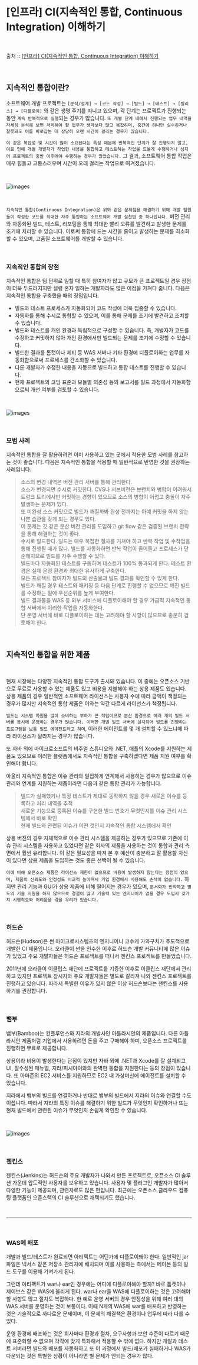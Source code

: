 # [인프라] CI(지속적인 통합, Continuous Integration) 이해하기

<br/>

출처 :: [[인프라] CI(지속적인 통합, Continuous Integration) 이해하기](https://12bme.tistory.com/151?category=739421)

<br/>

## 지속적인 통합이란?

소프트웨어 개발 프로젝트는 `[분석/설계] → [코드 작성] → [빌드] → [테스트] → [릴리스] → [디플로이]` 와 같은 생명 주기를 지니고 있으며, 각 단계는 프로젝트가 진행되는 동안 `계속 반복적으로 실행`되는 경우가 많습니다. `또 개별 단계 내에서 진행되는 업무 내역을 자세히 분석해 보면 처리해야 할 업무가 생각보다 많고 복잡하며, 중간에 하나만 실수하거나 잘못돼도 이를 바로잡는 데 상당히 오랜 시간이 걸리는 경우가 많습니다.`

`이 같은 복잡성 및 시간이 많이 소요된다는 특성 때문에 반복적인 단계가 잘 진행되지 않고, 이로 인해 개별 개발자가 작업한 내용을 통합하고 테스트하는 작업을 드물게 수행하거나 심지어 프로젝트의 중반 이후에야 수행하는 경우가 많았습니다.` 그 결과, 소프트웨어 통합 작업은 매우 힘들고 고통스러우며 시간이 오래 걸리는 작업으로 여겨졌습니다.

<br/>

![images](../Images/2019/12/20191203-1620-01.png)

<br/>

`지속적인 통합(Continuous Integration)은 위와 같은 문제점을 해결하기 위해 개발 팀원들이 작성한 코드를 최대한 자주 통합하는 소프트웨어 개발 실천법 중 하나입니다.` 버전 관리와 자동화된 빌드, 테스트, 리포팅을 통해 최대한 빨리 오류를 발견하고 발생한 문제를 조기에 처리할 수 있습니다. 이로써 통합에 드는 시간을 줄이고 발생하는 문제를 최소화할 수 있으며, 고품질 소프트웨어를 개발할 수 있습니다.

<br/>

### 지속적인 통합의 장점

지속적인 통합은 팀 단위로 일할 때 특히 참여자가 많고 규모가 큰 프로젝트일 경우 장점이 더욱 두드러지지만 설령 혼자 일하는 개발자라도 많은 이점을 가져다 줍니다. 다음은 지속적인 통합을 구축했을 때의 장점입니다.

- 빌드와 테스트 프로세스가 자동화되어 코드 작성에 더욱 집중할 수 있습니다.
- 자동화를 통해 수시로 통합할 수 있으며, 이를 통해 문제를 조기에 발견하고 조치할 수 있습니다.
- 빌드와 테스트를 개인 환경과 독립적으로 구성할 수 있습니다. 즉, 개발자가 코드를 수정하고 커밋하지 않아 개인 환경에서만 빌드되는 문제를 조기에 수정할 수 있습니다.
- 빌드한 결과를 톰캣이나 제티 등 WAS 서버나 기타 환경에 디플로이하는 업무를 자동화함으로써 프로세스를 간소화할 수 있습니다.
- 다른 개발자가 수정한 내용을 자동으로 빌드하고 통합 테스트를 진행할 수 있습니다.
- 현재 프로젝트의 코딩 표준과 모듈별 의존성 등의 보고서를 빌드 과정에서 자동화함으로써 개선 여부를 검토할 수 있습니다.

<br/>

![images](../Images/2019/12/20191203-1620-02.png)

<br/>

### 모범 사례

지속적인 통합을 잘 활용하려면 이미 사용하고 있는 곳에서 적용한 모범 사례를 참고하는 것이 좋습니다. 다음은 지속적인 통합을 적용할 때 일반적으로 반영한 것을 권장하는 사례입니다.

> 소스의 변경 내역은 버전 관리 서버를 통해 관리한다.<br/>
> 소스가 변경되면 수시로 커밋한다. CVS나 서브버전은 브랜치와 병합이 어려워서 트렁크 트리에서만 커밋하는 경향이 있으므로 소스의 병합이 어렵고 충돌이 자주 발생하는 문제가 있다.<br/>
> 또 미완성 소스 커밋으로 빌드가 깨질까봐 완성 전까지는 아예 커밋을 하지 않는 나쁜 습관을 갖게 되는 경우도 있다. <br/>
> 이 문제는 깃 같은 분산 버전 관리를 도입하고 git flow 같은 검증된 브랜치 전략을 통해 해결하는 것이 좋다.<br/>
> 수시로 빌드한다. 빌드는 매우 복잡한 절차를 거쳐야 하고 반복 작업 및 수작업을 통해 진행될 때가 많다.
> 빌드를 자동화하면 반복 작업이 줄어들고 프로세스가 단순해지므로 빌드를 자주 수행할 수 있다.<br/>
> 빌드마다 자동화된 테스트를 구동하며 테스트가 100% 통과되게 한다. 테스트 환경은 실제 운영 환경과 최대한 유사하게 구축한다.<br/>
> 모든 프로젝트 참여자가 빌드의 산출물과 빌드 결과를 확인할 수 있게 한다.<br/>
> 빌드가 깨질 경우 테스트와 패키징 등 다음 단계로 진행할 수 없으므로 깨진 빌드를 수정하는 일에 우선순위를 높게 부여한다.<br/>
> 빌드 결과물을 WAS 등 외부 서비스에 디플로이해야 할 경우 가급적 지속적인 통합 서버에서 이러한 작업을 자동화한다. <br/>
> 단 운영 서버에 바로 디플로이하는 데는 고려해야 할 사항이 많으므로 충분히 검토해야 한다.

<br/>

## 지속적인 통합을 위한 제품

<br/>

현재 시장에는 다양한 지속적인 통합 도구가 출시돼 있습니다. 이 중에는 오픈소스 기반으로 무료로 사용할 수 있는 제품도 있고 비용을 지불해야 하는 상용 제품도 있습니다. 상용 제품의 경우 일반적인 소프트웨어 라이선스는 사용자 수에 따라 금액이 책정되는 경우가 많지만 지속적인 통합 제품은 이와는 약간 다르게 라이선스가 책정됩니다.

`빌드는 시스템 자원을 많이 소비하는 부하가 큰 작업이므로 분산 환경으로 여러 개의 빌드 서버를 동시에 운영하는 경우가 많습니다. 이러한 개별 빌드 서버에 설치되어 빌드를 진행하는 프로그램을 보통 빌드 에이전트라고 하며`, 이러한 에이전트를 몇 개 설치할 수 있느냐에 따라 라이선스가 달라지는 경우가 많습니다.

또 자바 외에 마이크로소프트의 비주얼 스튜디오와 .NET, 애플의 Xcode를 지원하는 제품도 있으므로 이러한 플랫폼에서도 지속적인 통합을 구축하겠다면 제품 지원 여부를 확인해야 합니다.

아울러 지속적인 통합은 이슈 관리와 밀접하게 연계해서 사용하는 경우가 많으므로 이슈 관리와 연계를 지원하는 제품이라면 다음과 같은 통합 관리가 가능합니다.

> 빌드가 실패했거나 특정 테스트가 제대로 동작하지 않을 경우 새로운 이슈를 등록하고 처리 내역을 추적 <br/>
> 새로운 기능으로 등록된 이슈를 구현한 빌드 번호가 무엇인지를 이슈 관리 시스템에서 바로 확인<br/>
> 현재 빌드와 관련된 이슈가 어떤 것인지 지속적인 통합 시스템에서 확인<br/>

상용 버전의 경우 자체적으로 이슈 관리 시스템을 제공하는 경우가 있으므로 기존에 이슈 관리 시스템을 사용하고 있었다면 같은 회사의 제품을 사용하는 것이 통합과 관리 측면에서 훨씬 유리합니다. 이 같은 필요성을 따져 본 후 예산이 충분하고 잘 활용할 자신이 있다면 상용 제품을 도입하는 것도 좋은 선택이 될 수 있습니다.

`이에 비해 오픈소스 제품은 라이선스 제한이 없으므로 비용이 발생하지 않는다는 장점이 있으며, 제품의 신뢰도와 안정성도 비교적 높아져서 기업 환경에서 사용해도 손색이 없습니다.` 하지만 관리 기능과 GUI가 상용 제품에 비해 떨어지는 경우가 있으며, `문서화가 빈약하고 별도의 기술 지원을 하지 않으므로 경험이 많고 기술력 있는 엔지니어가 없을 경우 도입시 갖가지 시행착오와 어려움을 겪을 우려가 있습니다.`

<br/>

### 허드슨

허드슨(Hudson)은 썬 마이크로시스템즈의 엔지니어니 코수케 가와구치가 주도적으로 개발한 CI 제품입니다. 오라클이 썬을 인수한 이후로 허드슨 개발 커뮤니티에 많은 이슈가 있었고 주요 개발자들은 허드슨 프로젝트를 떠나서 젠킨스 프로젝트를 만들었습니다.

2011년에 오라클이 이클립스 재단에 프로젝트를 기증한 이후로 이클립스 재단에서 관리하고 있지만 프로젝트 창시자와 주요 개발자들은 별도로 갈라져 나와 젠킨스 프로젝트를 진행하고 있습니다. 따라서 특별한 이유가 있지 않은 이상 허드슨보다는 젠킨스를 사용하기를 권장합니다.

<br/>

### 뱀부

뱀부(Bamboo)는 컨플루언스와 지라의 개발사인 아틀라시안의 제품입니다. 다른 아틀라시안 제품처럼 기업에서 사용하려면 돈을 주고 구매해야 하며, 오픈소스 프로젝트를 진행하면 무료로 제공합니다.

상용이라 비용이 발생한다는 단점이 있지만 자바 외에 .NET과 Xcode를 잘 설계되고 UI, 잘수성된 매뉴얼, 지라/피시아이와의 완벽한 통합을 지원한다는 등의 장점이 있습니다. 또 아마존의 EC2 서비스를 지원하므로 EC2 내 가상머신에 에이전트를 설치할 수 있습니다.

지라에서 뱀부의 빌드를 연결하거나 반대로 뱀부의 빌드에서 지라의 이슈와 연결할 수도 이씁니다. 따라서 지라의 특정 이슈를 해결하기 위한 빌드가 무엇인지 확인하거나 또는 현재 빌드에서 관련된 이슈가 무엇인지 손쉽게 확인할 수 있습니다.

<br/>

![images](../Images/2019/12/20191203-1620-03.png)

<br/>

### 젠킨스

젠킨스(Jenkins)는 허드슨의 주요 개발자가 나와서 만든 프로젝트로, 오픈소스 CI 솔루션 가운데 압도적인 사용자를 보유하고 있습니다. 사용자 및 플러그인 개발자가 많아서 다양한 기능이 제공되며, 관련자료도 많은 편입니다. 최근에는 오픈소스 클라우드 컴퓨팅 플랫폼인 오픈스택의 CI 솔루션으로 채택되기도 했습니다.

<br/>

---

<br/>

### WAS에 배포

개발과 빌드/테스트가 완료되면 아티팩트는 어딘가에 디플로이돼야 한다. 일반적인 jar 파일은 넥서스 같은 저장소 관리자에 배치되며 이를 사용하는 측에서는 메이븐 등의 빌드 도구를 이용해 가져가게 된다.

그런데 아티팩트가 war나 ear인 경우에는 어디에 디플로이해야 할까? 바로 톰캣이나 제이보스 같은 WAS에 올리게 된다. war나 ear을 WAS에 디플로이하는 것은 고려해야 할 사항도 많고 절차도 복잡하다. 한 예로 운영 서버의 경우 안정성을 위해 여러 대의 WAS 서버를 운영하는 것이 보통이다. 이때 N개의 WAS에 war를 배포하고 반영하는 것은 기술적으로 까다로운 문제이며, 이 문제의 해결책은 환경이나 업무에 따라 다를 수 있다.

운영 환경에 배포하는 것은 회사마다 환경과 절차, 요구사항과 보안 수준이 다르기 때문에 표준화할 수 없으며 각각에 맞게 특화해서 적용할 수 밖에 없다. 하지만 개발과 테스트 서버라면 빌드와 배포를 자동화하고 또 이 과정에서 빌드/배포가 실패하거나 WAS가 다운되는 것은 특별한 상황이 아니라면 별 문제가 안되는 경우가 많다.
